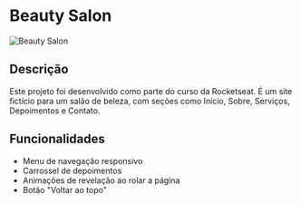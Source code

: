 # Beauty Salon

![Beauty Salon](img/screenshot.png)

## Descrição
Este projeto foi desenvolvido como parte do curso da Rocketseat. É um site fictício para um salão de beleza, com seções como Início, Sobre, Serviços, Depoimentos e Contato.

## Funcionalidades
- Menu de navegação responsivo
- Carrossel de depoimentos
- Animações de revelação ao rolar a página
- Botão "Voltar ao topo"
